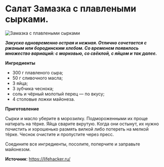 # Салат Замазка с плавлеными сырками.

![Замазка с плавлеными сырками](/images/Kulinar/Salad/zamazka-syr.jpg 'Замазка с плавлеными сырками')

_**Закуска одновременно острая и нежная. Отлично сочетается с ржаным или бородинским хлебом. Со временем появилось множество вариаций: с морковью, со свёклой, с яйцом и так далее.**_

**Ингредиенты**

- 300 г плавленого сыра;
- 50 г сливочного масла;
- 3 яйца;
- 3 зубчика чеснока;
- соль и чёрный молотый перец — по вкусу;
- 4 столовые ложки майонеза.

**Приготовление**

Сырки и масло уберите в морозилку. Подмороженными их проще натирать на тёрке. Яйца сварите вкрутую. Когда они остынут, их нужно почистить и хорошенько размять вилкой либо потереть на мелкой тёрке. Чеснок очистите и пропустите через пресс.

Соедините все ингредиенты, посолите, поперчите и заправьте майонезом.

**Источник**: https://lifehacker.ru/
